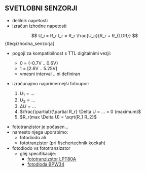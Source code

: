## SVETLOBNI SENZORJI

- delilnik napetosti
- izračun izhodne napetosti

$$ U_i = R_r I_r = R_r \frac{U_c}{R_r + R_{LDR}} $${#eq:izhodna_senzorja}

- pogoji za kompatibilnost s TTL digitalnimi vezji:
    - 0 = {-0.7V .. 0.6V}
    - 1 = [2.6V .. 5.25V]
    - vmesni interval .. ni definiran

- izračunajmo najprimernejši fotoupor:
    1. $U_1 = ...$
    2. $U_2 = ...$
    3. $\Delta U = ...$
    4. $\frac{\partial}{\partial R_r} \Delta U = ... = 0 (maximum)$
    5. $R_r(max \Delta U) = \sqrt{R_1 R_2}$

<!--
v wolframalpha:

- u_1 = r_0 * (u_0 /(r_0 + r_1))
- r_0 * (u_0 /(r_0 + r_1)) - r_0 * (u_0 /(r_0 + r_2))
- derivate(r_0 * (u_0 /(r_0 + r_1)) - r_0 * (u_0 /(r_0 + r_2)),r_0)
- spremeni r_0 v x
- solve(derivate(x * ( u_0 /(x +r_1)))-(x * ( u_0 /(x +r_2))) = 0),x)
-->

- fototranzistor je počasen...
- namesto njega uporabimo:
    - fotodiodo ali
    - fototranzistor (pri fischertechnik kockah)
- fotodiodo vs fototranzizstor
    - glej specifikacije:
        - [fototranzizstor LPT80A](https://search.datasheetcatalog.net/key/LPT80A)
        - [fotodioda BPW34](https://search.datasheetcatalog.net/key/BPW34)

